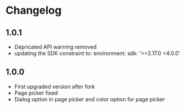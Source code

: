 # Changelog

## 1.0.1

- Depricated API warning removed
- updating the SDK constraint to:
  environment:
  sdk: '>=2.17.0 <4.0.0'

## 1.0.0

- First upgraded version after fork
- Page picker fixed
- Dialog option in page picker and color option for page picker
